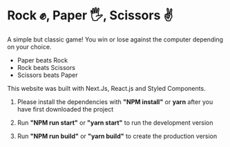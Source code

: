 # Rock ✊, Paper 🖐️, Scissors ✌️

A simple but classic game! You win or lose against the computer depending on your choice.

- Paper beats Rock
- Rock beats Scissors
- Scissors beats Paper

This website was built with Next.Js, React.js and Styled Components.

1. Please install the dependencies with <strong>"NPM install"</strong> or <strong>yarn</strong> after you have first downloaded the project

2. Run <strong>"NPM run start"</strong> or <strong>"yarn start"</strong> to run the development version

3. Run <strong>"NPM run build"</strong> or <strong>"yarn build"</strong> to create the production version
